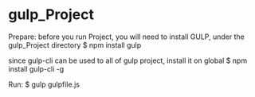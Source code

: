 # gulp_Project

Prepare:
before you run Project, you will need to install GULP,
under the gulp_Project directory 
$ npm install gulp

since gulp-cli can be used to all of gulp project, install it on global
$ npm install gulp-cli -g

Run:
$ gulp gulpfile.js
